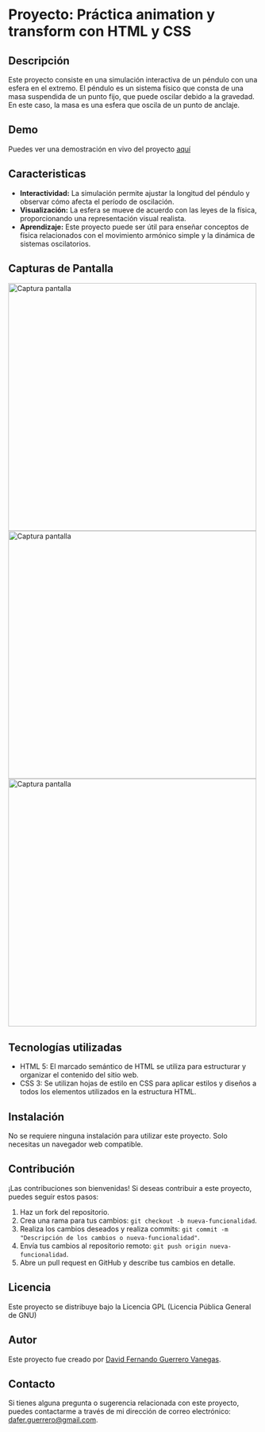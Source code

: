 # Proyecto: Práctica animation y transform con HTML y CSS


## Descripción
Este proyecto consiste en una simulación interactiva de un péndulo con una esfera en el extremo. El péndulo es un sistema físico que consta de una masa suspendida de un punto fijo, que puede oscilar debido a la gravedad. En este caso, la masa es una esfera que oscila de un punto de anclaje.


## Demo
Puedes ver una demostración en vivo del proyecto [aquí](https://daferguerrero.github.io/Pendulo-esfera/)


## Caracteristicas
- **Interactividad:** La simulación permite ajustar la longitud del péndulo y observar cómo afecta el período de oscilación.
- **Visualización:** La esfera se mueve de acuerdo con las leyes de la física, proporcionando una representación visual realista.
- **Aprendizaje:** Este proyecto puede ser útil para enseñar conceptos de física relacionados con el movimiento armónico simple y la dinámica de sistemas oscilatorios.


## Capturas de Pantalla
<img src="https://github.com/daferguerrero/Pendulo-esfera/assets/74115222/bfc892db-4c87-466c-9763-f7bae1d54451" alt="Captura pantalla" width="500"/>
<img src="https://github.com/daferguerrero/Pendulo-esfera/assets/74115222/a152f40b-15b1-4995-8f9d-07a68836217e" alt="Captura pantalla" width="500"/>
<img src="https://github.com/daferguerrero/Pendulo-esfera/assets/74115222/5e26cbc9-841b-4073-b981-3f91fd736945" alt="Captura pantalla" width="500"/>


## Tecnologías utilizadas
-   HTML 5: El marcado semántico de HTML se utiliza para estructurar y organizar el contenido del sitio web.
-   CSS 3: Se utilizan hojas de estilo en CSS para aplicar estilos y diseños a todos los elementos utilizados en la estructura HTML.

## Instalación
No se requiere ninguna instalación para utilizar este proyecto. Solo necesitas un navegador web compatible.

## Contribución
¡Las contribuciones son bienvenidas! Si deseas contribuir a este proyecto, puedes seguir estos pasos:

1.  Haz un fork del repositorio.
2.  Crea una rama para tus cambios: `git checkout -b nueva-funcionalidad`.
3.  Realiza los cambios deseados y realiza commits: `git commit -m "Descripción de los cambios o nueva-funcionalidad"`.
4.  Envía tus cambios al repositorio remoto: `git push origin nueva-funcionalidad`.
5.  Abre un pull request en GitHub y describe tus cambios en detalle.

## Licencia
Este proyecto se distribuye bajo la Licencia GPL (Licencia Pública General de GNU)

## Autor
Este proyecto fue creado por [David Fernando Guerrero Vanegas](https://github.com/daferguerrero).

## Contacto
Si tienes alguna pregunta o sugerencia relacionada con este proyecto, puedes contactarme a través de mi dirección de correo electrónico: [dafer.guerrero@gmail.com](dafer.guerrero@gmail.com).
